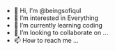 - 👋 Hi, I’m @beingsofiqul
- 👀 I’m interested in Everything
- 🌱 I’m currently learning coding
- 💞️ I’m looking to collaborate on ...
- 📫 How to reach me ...

<!---
beingsofiqul/beingsofiqul is a ✨ special ✨ repository because its `README.md` (this file) appears on your GitHub profile.
You can click the Preview link to take a look at your changes.
--->
